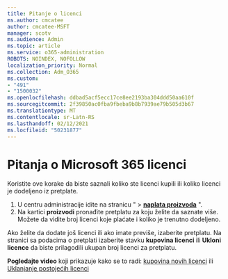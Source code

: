 ```yaml
---
title: Pitanje o licenci
ms.author: cmcatee
author: cmcatee-MSFT
manager: scotv
ms.audience: Admin
ms.topic: article
ms.service: o365-administration
ROBOTS: NOINDEX, NOFOLLOW
localization_priority: Normal
ms.collection: Adm_O365
ms.custom:
- "491"
- "1500032"
ms.openlocfilehash: ddbad5acf5ecc17ce8ee2193ba304ddd50aa610f
ms.sourcegitcommit: 2f39850ac0fba9fbeba9b8b7939ae79b505d3b67
ms.translationtype: MT
ms.contentlocale: sr-Latn-RS
ms.lasthandoff: 02/12/2021
ms.locfileid: "50231877"
---
```

# <a name="questions-about-your-microsoft-365-license"></a>Pitanja o Microsoft 365 licenci

Koristite ove korake da biste saznali koliko ste licenci kupili ili koliko licenci je dodeljeno iz pretplate.
  
1. U centru administracije idite na stranicu "  \> **[naplata proizvoda](https://go.microsoft.com/fwlink/p/?linkid=842054)** ".
2. Na kartici **proizvodi** pronađite pretplatu za koju želite da saznate više. Možete da vidite broj licenci koje plaćate i koliko je trenutno dodeljeno.

Ako želite da dodate još licenci ili ako imate previše, izaberite pretplatu. Na stranici sa podacima o pretplati izaberite stavku **kupovina licenci** ili **Ukloni licence** da biste prilagodili ukupan broj licenci za pretplatu.

**Pogledajte video** koji prikazuje kako se to radi: [kupovina novih licenci](https://go.microsoft.com/fwlink/p/?linkid=2154857) ili [Uklanjanje postojećih licenci](https://go.microsoft.com/fwlink/p/?linkid=2154938)